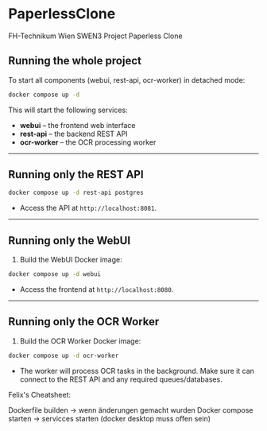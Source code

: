 # PaperlessClone
FH-Technikum Wien SWEN3 Project Paperless Clone

## Running the whole project

To start all components (webui, rest-api, ocr-worker) in detached mode:

```bash
docker compose up -d
````

This will start the following services:

* **webui** – the frontend web interface
* **rest-api** – the backend REST API
* **ocr-worker** – the OCR processing worker

---

## Running only the REST API

```bash
docker compose up -d rest-api postgres
````


* Access the API at `http://localhost:8081`.

---

## Running only the WebUI

1. Build the WebUI Docker image:

```bash
docker compose up -d webui
````

* Access the frontend at `http://localhost:8080`.

---

## Running only the OCR Worker

1. Build the OCR Worker Docker image:

```bash
docker compose up -d ocr-worker
````

* The worker will process OCR tasks in the background. Make sure it can connect to the REST API and any required queues/databases.




Felix's Cheatsheet:

Dockerfile builden -> wenn änderungen gemacht wurden
Docker compose starten -> servicces starten (docker desktop muss offen sein)
```bash

